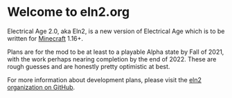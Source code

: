 # Welcome to eln2.org

Electrical Age 2.0, aka Eln2, is a new version of Electrical Age which is to be written for [Minecraft](https://minecraft.net) 1.16+.

Plans are for the mod to be at least to a playable Alpha state by Fall of 2021, with the work perhaps nearing completion by the end of 2022. These are rough guesses and are honestly pretty optimistic at best.

For more information about development plans, please visit the [eln2 organization on GitHub](https://github.com/age-series).
